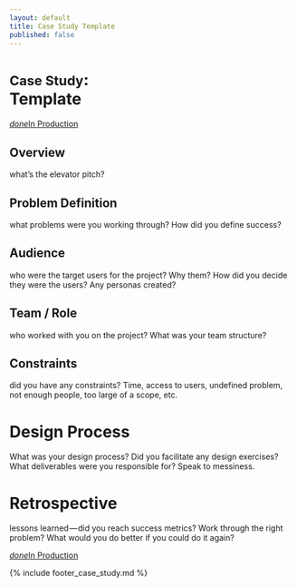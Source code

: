 ```yaml
---
layout: default
title: Case Study Template 
published: false
---
```


# <small>Case Study</small>: <br />Template

<a href="#" type="button" class="btn btn-success" target="_blank"><i class="material-icons">done</i>In Production</a> 

## Overview

what’s the elevator pitch?

## Problem Definition

what problems were you working through? How did you define success?

## Audience

who were the target users for the project? Why them? How did you decide they were the users? Any personas created?

## Team / Role

who worked with you on the project? What was your team structure?

## Constraints

did you have any constraints? Time, access to users, undefined problem, not enough people, too large of a scope, etc.

# Design Process

What was your design process? Did you facilitate any design exercises? What deliverables were you responsible for? Speak to messiness.

# Retrospective

lessons learned — did you reach success metrics? Work through the right problem? What would you do better if you could do it again?

<a href="#" type="button" class="btn btn-success" target="_blank"><i class="material-icons">done</i>In Production</a> 

{% include footer_case_study.md %}